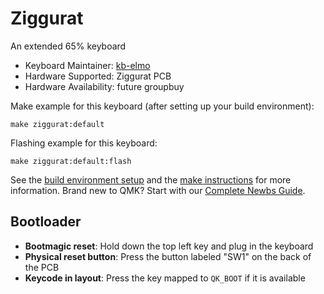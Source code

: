 # Ziggurat

<!--![ziggurat](no image yet)-->

An extended 65% keyboard

* Keyboard Maintainer: [kb-elmo](https://github.com/kb-elmo)
* Hardware Supported: Ziggurat PCB
* Hardware Availability: future groupbuy

Make example for this keyboard (after setting up your build environment):

    make ziggurat:default

Flashing example for this keyboard:

    make ziggurat:default:flash

See the [build environment setup](https://docs.qmk.fm/#/getting_started_build_tools) and the [make instructions](https://docs.qmk.fm/#/getting_started_make_guide) for more information. Brand new to QMK? Start with our [Complete Newbs Guide](https://docs.qmk.fm/#/newbs).

## Bootloader

* **Bootmagic reset**: Hold down the top left key and plug in the keyboard
* **Physical reset button**: Press the button labeled "SW1" on the back of the PCB
* **Keycode in layout**: Press the key mapped to `QK_BOOT` if it is available
